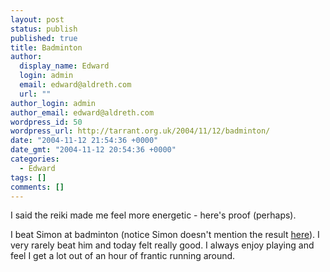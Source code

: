 ```yaml
---
layout: post
status: publish
published: true
title: Badminton
author:
  display_name: Edward
  login: admin
  email: edward@aldreth.com
  url: ""
author_login: admin
author_email: edward@aldreth.com
wordpress_id: 50
wordpress_url: http://tarrant.org.uk/2004/11/12/badminton/
date: "2004-11-12 21:54:36 +0000"
date_gmt: "2004-11-12 20:54:36 +0000"
categories:
  - Edward
tags: []
comments: []
---
```


I said the reiki made me feel more energetic - here\'s proof (perhaps).

I beat Simon at badminton (notice Simon doesn\'t mention the result
[here][1]). I very rarely beat him and today felt really good. I always
enjoy playing and feel I get a lot out of an hour of frantic running
around.



[1]: https://palmour.blogspot.com/2004/11/badminton.html
